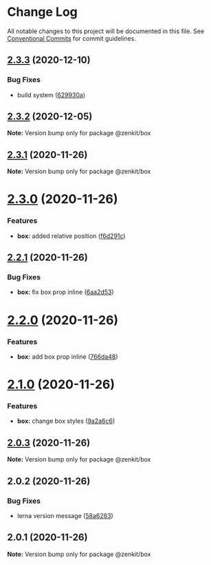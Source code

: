 # Change Log

All notable changes to this project will be documented in this file.
See [Conventional Commits](https://conventionalcommits.org) for commit guidelines.

## [2.3.3](https://github.com/yarus-app/zenkit/compare/@zenkit/box@2.3.2...@zenkit/box@2.3.3) (2020-12-10)

### Bug Fixes

-   build system ([629930a](https://github.com/yarus-app/zenkit/commit/629930a08d77a120371526914173c7614b52c4ca))

## [2.3.2](https://github.com/yarus-app/zenkit/compare/@zenkit/box@2.3.1...@zenkit/box@2.3.2) (2020-12-05)

**Note:** Version bump only for package @zenkit/box

## [2.3.1](https://github.com/yarus-app/zenkit/compare/@zenkit/box@2.3.0...@zenkit/box@2.3.1) (2020-11-26)

**Note:** Version bump only for package @zenkit/box

# [2.3.0](https://github.com/yarus-app/zenkit/compare/@zenkit/box@2.2.1...@zenkit/box@2.3.0) (2020-11-26)

### Features

-   **box:** added relative position ([f6d291c](https://github.com/yarus-app/zenkit/commit/f6d291cc177aa4776e9939471ddc57f56bd73b49))

## [2.2.1](https://github.com/yarus-app/zenkit/compare/@zenkit/box@2.2.0...@zenkit/box@2.2.1) (2020-11-26)

### Bug Fixes

-   **box:** fix box prop inline ([6aa2d53](https://github.com/yarus-app/zenkit/commit/6aa2d53f1429cfd7024a3ea83f234bcb9afe0811))

# [2.2.0](https://github.com/yarus-app/zenkit/compare/@zenkit/box@2.1.0...@zenkit/box@2.2.0) (2020-11-26)

### Features

-   **box:** add box prop inline ([766da48](https://github.com/yarus-app/zenkit/commit/766da48d1cadba875a04d65b76945e5a4ef51043))

# [2.1.0](https://github.com/yarus-app/zenkit/compare/@zenkit/box@2.0.3...@zenkit/box@2.1.0) (2020-11-26)

### Features

-   **box:** change box styles ([9a2a6c6](https://github.com/yarus-app/zenkit/commit/9a2a6c68cad4315313f95cc1ca13dd6a1f21ca2b))

## [2.0.3](https://github.com/yarus-app/zenkit/compare/@zenkit/box@2.0.2...@zenkit/box@2.0.3) (2020-11-26)

**Note:** Version bump only for package @zenkit/box

## 2.0.2 (2020-11-26)

### Bug Fixes

-   lerna version message ([58a6283](https://github.com/yarus-app/zenkit/commit/58a628369a47a9f7364456f6fa71aa6ce84fe958))

## 2.0.1 (2020-11-26)

**Note:** Version bump only for package @zenkit/box
